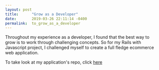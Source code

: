 ```yaml
---
layout: post
title:      "Grow as a Developer"
date:       2019-03-26 22:11:14 -0400
permalink:  to_grow_as_a_developer
---
```



Throughout my experience as a developer, I found that the best way to grow is to work through challenging concepts. So for my Rails with Javascript project, I challenged myself to create a full fledge ecommerce web application. 

To take look at my application's repo, click [here](https://github.com/Cheng0315/swift-kart)
 
